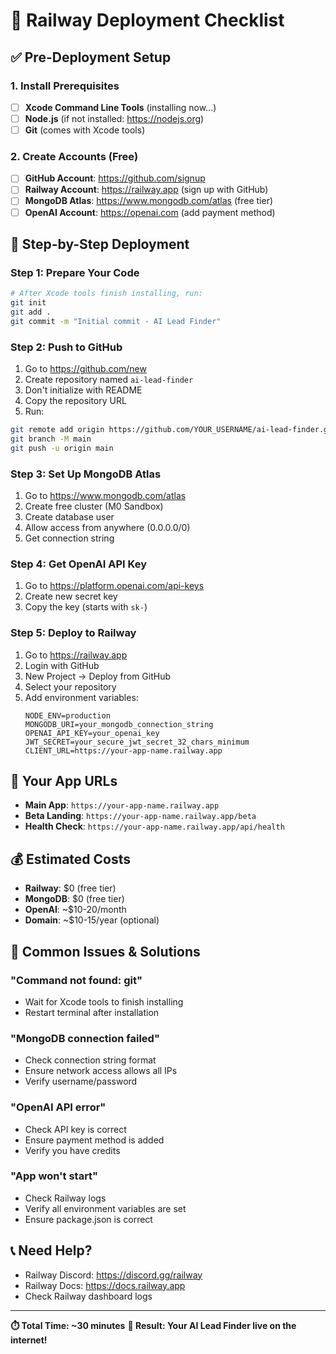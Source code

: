 # 🚀 Railway Deployment Checklist

## ✅ Pre-Deployment Setup

### 1. Install Prerequisites
- [ ] **Xcode Command Line Tools** (installing now...)
- [ ] **Node.js** (if not installed: https://nodejs.org)
- [ ] **Git** (comes with Xcode tools)

### 2. Create Accounts (Free)
- [ ] **GitHub Account**: https://github.com/signup
- [ ] **Railway Account**: https://railway.app (sign up with GitHub)
- [ ] **MongoDB Atlas**: https://www.mongodb.com/atlas (free tier)
- [ ] **OpenAI Account**: https://openai.com (add payment method)

## 🔧 Step-by-Step Deployment

### Step 1: Prepare Your Code
```bash
# After Xcode tools finish installing, run:
git init
git add .
git commit -m "Initial commit - AI Lead Finder"
```

### Step 2: Push to GitHub
1. Go to https://github.com/new
2. Create repository named `ai-lead-finder`
3. Don't initialize with README
4. Copy the repository URL
5. Run:
```bash
git remote add origin https://github.com/YOUR_USERNAME/ai-lead-finder.git
git branch -M main
git push -u origin main
```

### Step 3: Set Up MongoDB Atlas
1. Go to https://www.mongodb.com/atlas
2. Create free cluster (M0 Sandbox)
3. Create database user
4. Allow access from anywhere (0.0.0.0/0)
5. Get connection string

### Step 4: Get OpenAI API Key
1. Go to https://platform.openai.com/api-keys
2. Create new secret key
3. Copy the key (starts with `sk-`)

### Step 5: Deploy to Railway
1. Go to https://railway.app
2. Login with GitHub
3. New Project → Deploy from GitHub
4. Select your repository
5. Add environment variables:
   ```
   NODE_ENV=production
   MONGODB_URI=your_mongodb_connection_string
   OPENAI_API_KEY=your_openai_key
   JWT_SECRET=your_secure_jwt_secret_32_chars_minimum
   CLIENT_URL=https://your-app-name.railway.app
   ```

## 🎯 Your App URLs
- **Main App**: `https://your-app-name.railway.app`
- **Beta Landing**: `https://your-app-name.railway.app/beta`
- **Health Check**: `https://your-app-name.railway.app/api/health`

## 💰 Estimated Costs
- **Railway**: $0 (free tier)
- **MongoDB**: $0 (free tier)
- **OpenAI**: ~$10-20/month
- **Domain**: ~$10-15/year (optional)

## 🚨 Common Issues & Solutions

### "Command not found: git"
- Wait for Xcode tools to finish installing
- Restart terminal after installation

### "MongoDB connection failed"
- Check connection string format
- Ensure network access allows all IPs
- Verify username/password

### "OpenAI API error"
- Check API key is correct
- Ensure payment method is added
- Verify you have credits

### "App won't start"
- Check Railway logs
- Verify all environment variables are set
- Ensure package.json is correct

## 📞 Need Help?
- Railway Discord: https://discord.gg/railway
- Railway Docs: https://docs.railway.app
- Check Railway dashboard logs

---

**⏱️ Total Time: ~30 minutes**
**🎉 Result: Your AI Lead Finder live on the internet!**

